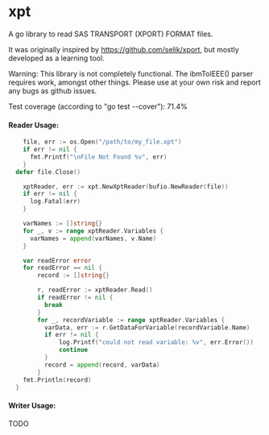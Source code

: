 # xpt

A go library to read SAS TRANSPORT (XPORT) FORMAT files.

It was originally inspired by https://github.com/selik/xport, but
mostly developed as a learning tool.

Warning: This library is not completely functional. The ibmToIEEE()
parser requires work, amongst other things. Please use at your
own risk and report any bugs as github issues.

Test coverage (according to "go test --cover"): 71.4%

#### Reader Usage:
  ```go
	  file, err := os.Open("/path/to/my_file.xpt")
	  if err != nil {
	  	fmt.Printf("\nFile Not Found %v", err)
	  }
    defer file.Close()

	  xptReader, err := xpt.NewXptReader(bufio.NewReader(file))
	  if err != nil {
	  	log.Fatal(err)
	  }

	  varNames := []string{}
	  for _, v := range xptReader.Variables {
	  	varNames = append(varNames, v.Name)
	  }

	  var readError error
	  for readError == nil {
		  record := []string{}

		  r, readError := xptReader.Read()
		  if readError != nil {
		  	break
		  }
		  for _, recordVariable := range xptReader.Variables {
		  	varData, err := r.GetDataForVariable(recordVariable.Name)
		  	if err != nil {
		  		log.Printf("could not read variable: %v", err.Error())
		  		continue
		  	}
		  	record = append(record, varData)
		  }
      fmt.Println(record)
    }
  ```

#### Writer Usage:
  TODO
